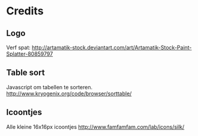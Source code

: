 # Credits

## Logo
Verf spat: http://artamatik-stock.deviantart.com/art/Artamatik-Stock-Paint-Splatter-80859797

## Table sort
Javascript om tabellen te sorteren.
http://www.kryogenix.org/code/browser/sorttable/

## Icoontjes
Alle kleine 16x16px icoontjes
http://www.famfamfam.com/lab/icons/silk/
